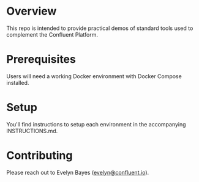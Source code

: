 # Overview
This repo is intended to provide practical demos of standard tools used to complement the Confluent Platform.

# Prerequisites
Users will need a working Docker environment with Docker Compose installed.

# Setup
You'll find instructions to setup each environment in the accompanying INSTRUCTIONS.md.

# Contributing
Please reach out to Evelyn Bayes (evelyn@confluent.io).
